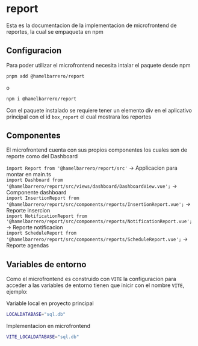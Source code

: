 # report

Esta es la documentacion de la implementacion de microfrontend de reportes, la cual se empaqueta en npm

## Configuracion

Para poder utilizar el microfrontend necesita intalar el paquete desde npm

```sh
pnpm add @hamelbarrero/report
```

o

```sh
npm i @hamelbarrero/report
```

Con el paquete instalado se requiere tener un elemento div en el aplicativo principal con el id `box_report` el cual mostrara los reportes

## Componentes

El microfrontend cuenta con sus propios componentes los cuales son de reporte como del Dashboard

`import Report from '@hamelbarrero/report/src'` -> Applicacion para montar en main.ts  
`import Dashboard from '@hamelbarrero/report/src/views/dashboard/DashboardView.vue';` -> Componente dashboard  
`import InsertionReport from '@hamelbarrero/report/src/components/reports/InsertionReport.vue';` -> Reporte insercion  
`import NotificationReport from '@hamelbarrero/report/src/components/reports/NotificationReport.vue';` -> Reporte notificacion  
`import ScheduleReport from '@hamelbarrero/report/src/components/reports/ScheduleReport.vue';` -> Reporte agendas

## Variables de entorno

Como el microfrontend es construido con `VITE` la configuracion para acceder a las variables de entorno tienen que inicir con el nombre `VITE`, ejemplo:

Variable local en proyecto principal

```sh
LOCALDATABASE="sql.db"
```

Implementacion en microfrontend

```sh
VITE_LOCALDATABASE="sql.db"
```

